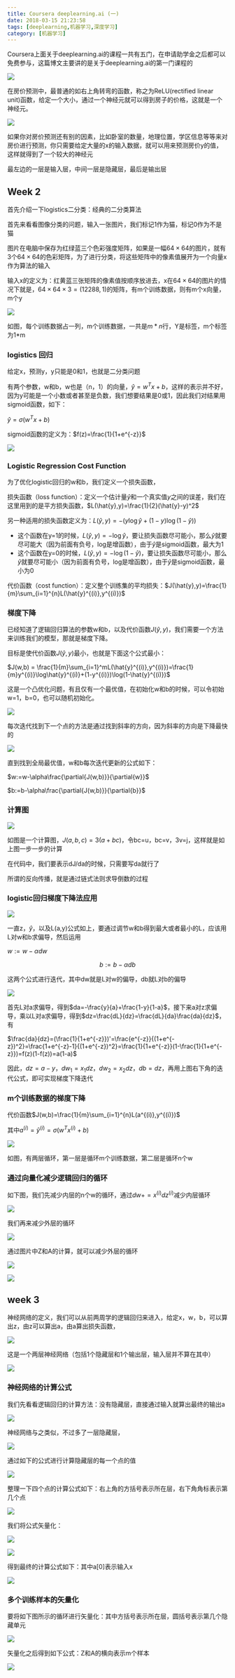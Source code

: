```yaml
---
title: Coursera deeplearning.ai (一)
date: 2018-03-15 21:23:58
tags: [deeplearning,机器学习,深度学习]
category: [机器学习]
---
```


Coursera上面关于deeplearning.ai的课程一共有五门，在申请助学金之后都可以免费参与，这篇博文主要讲的是关于deeplearning.ai的第一门课程的

<!--more-->

![](http://ooi9t4tvk.bkt.clouddn.com/18-3-15/44184824.jpg)

在房价预测中，最普通的如右上角转弯的函数，称之为ReLU(rectified linear unit)函数，给定一个大小，通过一个神经元就可以得到房子的价格，这就是一个神经元。

![](http://ooi9t4tvk.bkt.clouddn.com/18-3-15/68262402.jpg)

如果你对房价预测还有别的因素，比如卧室的数量，地理位置，学区信息等等来对房价进行预测，你只需要给定大量的x的输入数据，就可以用来预测房价y的值，这样就得到了一个较大的神经元

最左边的一层是输入层，中间一层是隐藏层，最后是输出层

## Week 2

首先介绍一下logistics二分类：经典的二分类算法

首先来看看图像分类的问题，输入一张图片，我们标记1作为猫，标记0作为不是猫

图片在电脑中保存为红绿蓝三个色彩强度矩阵，如果是一幅$64\times64$的图片，就有3个$64\times64$的色彩矩阵，为了进行分类，将这些矩阵中的像素值展开为一个向量x作为算法的输入

输入x的定义为：红黄蓝三张矩阵的像素值按顺序放进去，x在$64\times64$的图片的情况下就是，$64\times64\times3=(12288,1)$的矩阵，有m个训练数据，则有m个x向量，m个y

![](http://ooi9t4tvk.bkt.clouddn.com/18-3-17/57255797.jpg)

如图，每个训练数据占一列，m个训练数据，一共是$m*n$行，Y是标签，m个标签为1*m

### logistics 回归

给定x，预测y，y只能是0和1，也就是二分类问题

有两个参数，w和b，w也是（n，1）的向量，$\hat{y} = w^Tx+b$，这样的表示并不好，因为y可能是一个小数或者甚至是负数，我们想要结果是0或1，因此我们对结果用sigmoid函数，如下：

$\hat{y} = \sigma(w^Tx+b)$

sigmoid函数的定义为：$f(z)=\frac{1}{1+e^{-z}}$

![](http://ooi9t4tvk.bkt.clouddn.com/18-3-19/84173695.jpg)

### Logistic Regression Cost Function

为了优化logistic回归的w和b，我们定义一个损失函数，

损失函数（loss function）：定义一个估计量$\hat{y}$和一个真实值$y$之间的误差，我们在这里用到的是平方损失函数，$L(\hat{y},y)=\frac{1}{2}(\hat{y}-y)^2$

另一种适用的损失函数定义为：$L(\hat{y},y)=- (y\log\hat{y}+(1-y)\log({1-\hat{y}}))$

* 这个函数在y=1的时候，$L(\hat{y},y)=- \log\hat{y}$，要让损失函数尽可能小，那么$\hat{y}$就要尽可能大（因为前面有负号，log是增函数），由于$\hat{y}$是sigmoid函数，最大为1
* 这个函数在y=0的时候，$L(\hat{y},y)=- \log({1-\hat{y}})$，要让损失函数尽可能小，那么$\hat{y}$就要尽可能小（因为前面有负号，log是增函数），由于$\hat{y}$是sigmoid函数，最小为0

代价函数（cost function）：定义整个训练集的平均损失：$J(\hat{y},y)=\frac{1}{m}\sum_{i=1}^{n}L(\hat{y}^{(i)},y^{(i)})$

### 梯度下降

已经知道了逻辑回归算法的参数w和b，以及代价函数$J(\hat{y},y)$，我们需要一个方法来训练我们的模型，那就是梯度下降。

目标是使代价函数$J(\hat{y},y)$最小，也就是下面这个公式最小：

$J(w,b) = \frac{1}{m}\sum_{i=1}^mL(\hat{y}^{(i)},y^{(i)})=\frac{1}{m}y^{(i)}\log\hat{y}^{(i)}+(1-y^{(i)})\log(1-\hat{y}^{(i)})$

这是一个凸优化问题，有且仅有一个最优值，在初始化w和b的时候，可以令初始w=1，b=0，也可以随机初始化。

![](http://ooi9t4tvk.bkt.clouddn.com/18-3-19/36310473.jpg)

每次迭代找到下一个点的方法是通过找到斜率的方向，因为斜率的方向是下降最快的

![](http://ooi9t4tvk.bkt.clouddn.com/18-3-19/42922001.jpg)

直到找到全局最优值，w和b每次迭代更新的公式如下：

$w:=w-\alpha\frac{\partial{J(w,b)}}{\partial{w}}$

$b:=b-\alpha\frac{\partial{J(w,b)}}{\partial{b}}$

### 计算图

![](http://ooi9t4tvk.bkt.clouddn.com/18-3-20/26861114.jpg)

如图是一个计算图，$J(a,b,c)=3(a+bc)$，令bc=u，bc=v，3v=j，这样就是如上图一步一步的计算

在代码中，我们要表示dJ/da的时候，只需要写da就行了 

所谓的反向传播，就是通过链式法则求导倒数的过程

### logistic回归梯度下降法应用

![](http://ooi9t4tvk.bkt.clouddn.com/18-3-20/84901446.jpg)

一直z，$\hat{y}$，以及L(a,y)公式如上，要通过调节w和b得到最大或者最小的L，应该用L对w和b求偏导，然后运用

$w:=w-\alpha dw$

$$b:=b-\alpha db$$

这两个公式进行迭代，其中dw就是L对w的偏导，db就L对b的偏导

![](http://ooi9t4tvk.bkt.clouddn.com/18-3-20/16345016.jpg)

首先L对a求偏导，得到$da=-\frac{y}{a}+\frac{1-y}{1-a}$，接下来a对z求偏导，乘以L对a求偏导，得到$dz=\frac{dL}{dz}=\frac{dL}{da}\frac{da}{dz}$，有

$\frac{da}{dz}=(\frac{1}{1+e^{-z}})'=\frac{e^{-z}}{(1+e^{-z})^2}=\frac{1+e^{-z}-1}{(1+e^{-z})^2}=\frac{1}{1+e^{-z}}(1-\frac{1}{1+e^{-z}})=f(z)(1-f(z))=a(1-a)$

因此，$dz=a-y$，$dw_1=x_1dz$，$dw_2=x_2dz$，$db=dz$，再用上图右下角的迭代公式，即可实现梯度下降迭代

### m个训练数据的梯度下降

代价函数$J(w,b)=\frac{1}{m}\sum_{i=1}^{n}L(a^{(i)},y^{(i)})$

其中$a^{(i)}=\hat{y}^{(i)}=\sigma(w^Tx^{(i)}+b)$

![](http://ooi9t4tvk.bkt.clouddn.com/18-3-21/50315744.jpg)

如图，有两层循环，第一层是循环m个训练数据，第二层是循环n个w

### 通过向量化减少逻辑回归的循环

如下图，我们先减少内层的n个w的循环，通过$dw+=x^{(i)}dz^{(i)}$减少内层循环

![](http://ooi9t4tvk.bkt.clouddn.com/18-3-21/66629047.jpg)

我们再来减少外层的循环

![](http://ooi9t4tvk.bkt.clouddn.com/18-3-21/44301965.jpg)

通过图片中Z和A的计算，就可以减少外层的循环

![](http://ooi9t4tvk.bkt.clouddn.com/18-3-21/69750118.jpg)

![](http://ooi9t4tvk.bkt.clouddn.com/18-3-21/26767201.jpg)

## week 3

神经网络的定义，我们可以从前两周学的逻辑回归来进入，给定x，w，b，可以算出z，由z可以算出a，由a算出损失函数，

![](http://ooi9t4tvk.bkt.clouddn.com/18-3-22/77110335.jpg)

这是一个两层神经网络（包括1个隐藏层和1个输出层，输入层并不算在其中）

![](http://ooi9t4tvk.bkt.clouddn.com/18-3-22/30753349.jpg)

### 神经网络的计算公式

我们先看看逻辑回归的计算方法：没有隐藏层，直接通过输入就算出最终的输出a

![](http://ooi9t4tvk.bkt.clouddn.com/18-3-22/11306728.jpg)

神经网络与之类似，不过多了一层隐藏层，

![](http://ooi9t4tvk.bkt.clouddn.com/18-3-22/15254553.jpg)

通过如下的公式进行计算隐藏层的每一个点的值

![](http://ooi9t4tvk.bkt.clouddn.com/18-3-22/76248903.jpg)

整理一下四个点的计算公式如下：右上角的方括号表示所在层，右下角角标表示第几个点

![](http://ooi9t4tvk.bkt.clouddn.com/18-3-22/88933716.jpg)

我们将公式矢量化：

![](http://ooi9t4tvk.bkt.clouddn.com/18-3-22/21544575.jpg)

![](http://ooi9t4tvk.bkt.clouddn.com/18-3-22/41708289.jpg)

得到最终的计算公式如下：其中a[0]表示输入x

![](http://ooi9t4tvk.bkt.clouddn.com/18-3-22/72894768.jpg)

### 多个训练样本的矢量化

要将如下图所示的循环进行矢量化：其中方括号表示所在层，圆括号表示第几个隐藏单元

![](http://ooi9t4tvk.bkt.clouddn.com/18-3-22/86500821.jpg)

矢量化之后得到如下公式：Z和A的横向表示m个样本

![](http://ooi9t4tvk.bkt.clouddn.com/18-3-22/12794340.jpg)